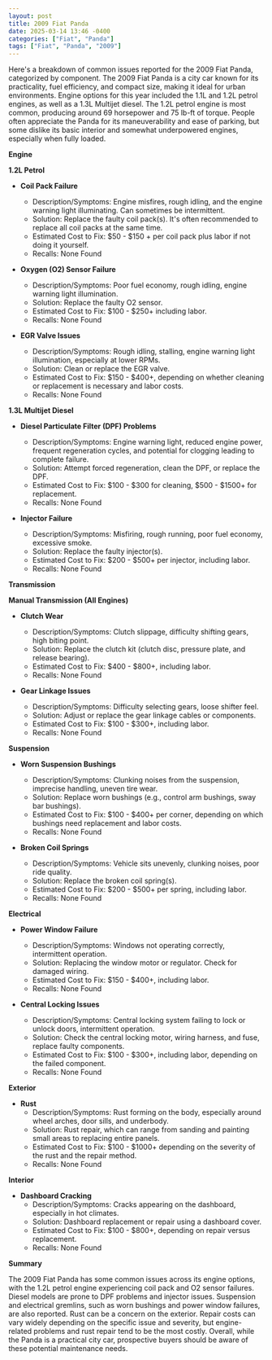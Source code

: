 ```yaml
---
layout: post
title: 2009 Fiat Panda
date: 2025-03-14 13:46 -0400
categories: ["Fiat", "Panda"]
tags: ["Fiat", "Panda", "2009"]
---
```

Here's a breakdown of common issues reported for the 2009 Fiat Panda, categorized by component. The 2009 Fiat Panda is a city car known for its practicality, fuel efficiency, and compact size, making it ideal for urban environments. Engine options for this year included the 1.1L and 1.2L petrol engines, as well as a 1.3L Multijet diesel. The 1.2L petrol engine is most common, producing around 69 horsepower and 75 lb-ft of torque. People often appreciate the Panda for its maneuverability and ease of parking, but some dislike its basic interior and somewhat underpowered engines, especially when fully loaded.

**Engine**

**1.2L Petrol**

*   **Coil Pack Failure**
    *   Description/Symptoms: Engine misfires, rough idling, and the engine warning light illuminating. Can sometimes be intermittent.
    *   Solution: Replace the faulty coil pack(s). It's often recommended to replace all coil packs at the same time.
    *   Estimated Cost to Fix: $50 - $150 + per coil pack plus labor if not doing it yourself.
    *   Recalls: None Found

*   **Oxygen (O2) Sensor Failure**
    *   Description/Symptoms: Poor fuel economy, rough idling, engine warning light illumination.
    *   Solution: Replace the faulty O2 sensor.
    *   Estimated Cost to Fix: $100 - $250+ including labor.
    *   Recalls: None Found

*   **EGR Valve Issues**
    *   Description/Symptoms: Rough idling, stalling, engine warning light illumination, especially at lower RPMs.
    *   Solution: Clean or replace the EGR valve.
    *   Estimated Cost to Fix: $150 - $400+, depending on whether cleaning or replacement is necessary and labor costs.
    *   Recalls: None Found

**1.3L Multijet Diesel**

*   **Diesel Particulate Filter (DPF) Problems**
    *   Description/Symptoms: Engine warning light, reduced engine power, frequent regeneration cycles, and potential for clogging leading to complete failure.
    *   Solution: Attempt forced regeneration, clean the DPF, or replace the DPF.
    *   Estimated Cost to Fix: $100 - $300 for cleaning, $500 - $1500+ for replacement.
    *   Recalls: None Found

*   **Injector Failure**
    *   Description/Symptoms: Misfiring, rough running, poor fuel economy, excessive smoke.
    *   Solution: Replace the faulty injector(s).
    *   Estimated Cost to Fix: $200 - $500+ per injector, including labor.
    *   Recalls: None Found

**Transmission**

**Manual Transmission (All Engines)**

*   **Clutch Wear**
    *   Description/Symptoms: Clutch slippage, difficulty shifting gears, high biting point.
    *   Solution: Replace the clutch kit (clutch disc, pressure plate, and release bearing).
    *   Estimated Cost to Fix: $400 - $800+, including labor.
    *   Recalls: None Found

*   **Gear Linkage Issues**
    *   Description/Symptoms: Difficulty selecting gears, loose shifter feel.
    *   Solution: Adjust or replace the gear linkage cables or components.
    *   Estimated Cost to Fix: $100 - $300+, including labor.
    *   Recalls: None Found

**Suspension**

*   **Worn Suspension Bushings**
    *   Description/Symptoms: Clunking noises from the suspension, imprecise handling, uneven tire wear.
    *   Solution: Replace worn bushings (e.g., control arm bushings, sway bar bushings).
    *   Estimated Cost to Fix: $100 - $400+ per corner, depending on which bushings need replacement and labor costs.
    *   Recalls: None Found

*   **Broken Coil Springs**
    *   Description/Symptoms: Vehicle sits unevenly, clunking noises, poor ride quality.
    *   Solution: Replace the broken coil spring(s).
    *   Estimated Cost to Fix: $200 - $500+ per spring, including labor.
    *   Recalls: None Found

**Electrical**

*   **Power Window Failure**
    *   Description/Symptoms: Windows not operating correctly, intermittent operation.
    *   Solution: Replacing the window motor or regulator. Check for damaged wiring.
    *   Estimated Cost to Fix: $150 - $400+, including labor.
    *   Recalls: None Found

*   **Central Locking Issues**
    *   Description/Symptoms: Central locking system failing to lock or unlock doors, intermittent operation.
    *   Solution: Check the central locking motor, wiring harness, and fuse, replace faulty components.
    *   Estimated Cost to Fix: $100 - $300+, including labor, depending on the failed component.
    *   Recalls: None Found

**Exterior**

*   **Rust**
    *   Description/Symptoms: Rust forming on the body, especially around wheel arches, door sills, and underbody.
    *   Solution: Rust repair, which can range from sanding and painting small areas to replacing entire panels.
    *   Estimated Cost to Fix: $100 - $1000+ depending on the severity of the rust and the repair method.
    *   Recalls: None Found

**Interior**

*   **Dashboard Cracking**
    *   Description/Symptoms: Cracks appearing on the dashboard, especially in hot climates.
    *   Solution: Dashboard replacement or repair using a dashboard cover.
    *   Estimated Cost to Fix: $100 - $800+, depending on repair versus replacement.
    *   Recalls: None Found

**Summary**

The 2009 Fiat Panda has some common issues across its engine options, with the 1.2L petrol engine experiencing coil pack and O2 sensor failures. Diesel models are prone to DPF problems and injector issues. Suspension and electrical gremlins, such as worn bushings and power window failures, are also reported. Rust can be a concern on the exterior. Repair costs can vary widely depending on the specific issue and severity, but engine-related problems and rust repair tend to be the most costly. Overall, while the Panda is a practical city car, prospective buyers should be aware of these potential maintenance needs.

